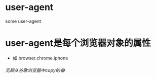 # user-agent
some user-agent

# user-agent是每个浏览器对象的属性
* 如 browser.chrome.iphone


###### 无聊从谷歌浏览器中copy的😂

